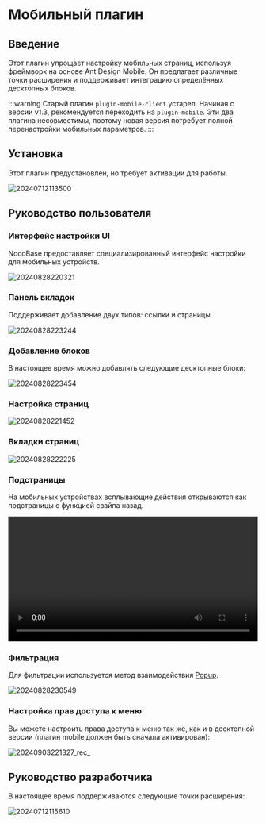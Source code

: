 # Мобильный плагин

<PluginInfo name="mobile"></PluginInfo>

## Введение

Этот плагин упрощает настройку мобильных страниц, используя фреймворк на основе Ant Design Mobile. Он предлагает различные точки расширения и поддерживает интеграцию определённых десктопных блоков.

:::warning
Старый плагин `plugin-mobile-client` устарел. Начиная с версии v1.3, рекомендуется переходить на `plugin-mobile`. Эти два плагина несовместимы, поэтому новая версия потребует полной перенастройки мобильных параметров.
:::

## Установка

Этот плагин предустановлен, но требует активации для работы.

![20240712113500](https://static-docs.nocobase.com/20240712113500.png)

## Руководство пользователя

### Интерфейс настройки UI

NocoBase предоставляет специализированный интерфейс настройки для мобильных устройств.

![20240828220321](https://static-docs.nocobase.com/20240828220321.png)

### Панель вкладок

Поддерживает добавление двух типов: ссылки и страницы.

![20240828223244](https://static-docs.nocobase.com/20240828223244.png)

### Добавление блоков

В настоящее время можно добавлять следующие десктопные блоки:

![20240828223454](https://static-docs.nocobase.com/20240828223454.png)

### Настройка страниц

![20240828221452](https://static-docs.nocobase.com/20240828221452.png)

### Вкладки страниц

![20240828222225](https://static-docs.nocobase.com/20240828222225.png)

### Подстраницы

На мобильных устройствах всплывающие действия открываются как подстраницы с функцией свайпа назад.

<video width="100%" controls>
  <source src="https://static-docs.nocobase.com/20240828222736_rec_.mp4" type="video/mp4">
</video>

### Фильтрация

Для фильтрации используется метод взаимодействия [Popup](https://mobile.ant.design/components/popup).

![20240828230549](https://static-docs.nocobase.com/20240828230549.png)

### Настройка прав доступа к меню

Вы можете настроить права доступа к меню так же, как и в десктопной версии (плагин mobile должен быть сначала активирован):

![20240903221327_rec_](https://static-docs.nocobase.com/20240903221327_rec_.gif)

## Руководство разработчика

В настоящее время поддерживаются следующие точки расширения:

![20240712115610](https://static-docs.nocobase.com/20240712115610.png)
